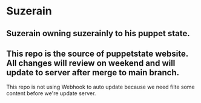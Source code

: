 # Suzerain
Suzerain owning suzerainly to his puppet state.
----
This repo is the source of puppetstate website. All changes will review on weekend and will update to server after merge to main branch.
----
This repo is not using Webhook to auto update because we need filte some content before we're update server.
